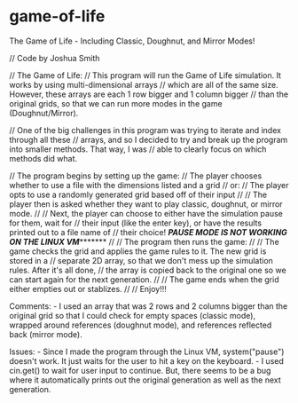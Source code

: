 # game-of-life
The Game of Life - Including Classic, Doughnut, and Mirror Modes!

// Code by Joshua Smith

// The Game of Life:
// This program will run the Game of Life simulation. It works by using multi-dimensional arrays
// which are all of the same size. However, these arrays are each 1 row bigger and 1 column bigger
// than the original grids, so that we can run more modes in the game (Doughnut/Mirror).

// One of the big challenges in this program was trying to iterate and index through all these
// arrays, and so I decided to try and break up the program into smaller methods. That way, I was
// able to clearly focus on which methods did what.

// The program begins by setting up the game:
//	The player chooses whether to use a file with the dimensions listed and a grid
//		or:
//	The player opts to use a randomly generated grid based off of their input
//
//	The player then is asked whether they want to play classic, doughnut, or mirror mode.
//
//	Next, the player can choose to either have the simulation pause for them, wait for
//	their input (like the enter key), or have the results printed out to a file name of
//	their choice! ***********PAUSE MODE IS NOT WORKING ON THE LINUX VM******************
//
// The program then runs the game:
//
//	The game checks the grid and applies the game rules to it. The new grid is stored in a
//	separate 2D array, so that we don't mess up the simulation rules. After it's all done,
//	the array is copied back to the original one so we can start again for the next generation.
//
//	The game ends when the grid either empties out or stablizes.
//
// Enjoy!!!


Comments:
	- I used an array that was 2 rows and 2 columns bigger than the original grid so that I could
	  check for empty spaces (classic mode), wrapped around references (doughnut mode), and
	  references reflected back (mirror mode).
	
Issues:
	- Since I made the program through the Linux VM, system("pause") doesn't work. It just
	  waits for the user to hit a key on the keyboard.
	- I used cin.get() to wait for user input to continue. But, there seems to be a bug where
	  it automatically prints out the original generation as well as the next generation. 
